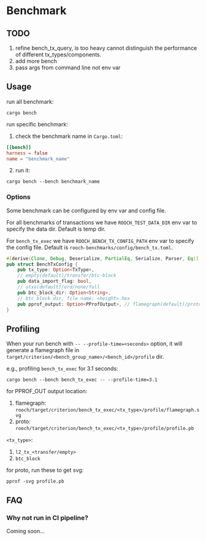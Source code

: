 # Benchmark

## TODO

1. refine bench_tx_query, is too heavy cannot distinguish the performance of different tx_types/components.
2. add more bench
3. pass args from command line not env var

## Usage

run all benchmark:

```shell
cargo bench
```

run specific benchmark:

1. check the benchmark name in `Cargo.toml`:

```toml
[[bench]]
harness = false
name = "benchmark_name"
```

2. run it:

```shell
cargo bench --bench benchmark_name
```

### Options

Some benchmark can be configured by env var and config file.

For all benchmarks of transactions we have `ROOCH_TEST_DATA_DIR` env var to specify the data dir. Default is temp dir.

For `bench_tx_exec`  we have `ROOCH_BENCH_TX_CONFIG_PATH` env var to specify the config file. Default
is `rooch-benchmarks/config/bench_tx.toml`.

```rust
#[derive(Clone, Debug, Deserialize, PartialEq, Serialize, Parser, Eq)]
pub struct BenchTxConfig {
    pub tx_type: Option<TxType>,
    // empty(default)/transfer/btc-block
    pub data_import_flag: bool,
    // utxo(default)/ord/none/full
    pub btc_block_dir: Option<String>,
    // btc block dir, file name: <height>.hex
    pub pprof_output: Option<PProfOutput>, // flamegraph(default)/proto
}
```

## Profiling

When your run bench with `-- --profile-time=<seconds>` option, it will generate a flamegraph file
in `target/criterion/<bench_group_name>/<bench_id>/profile` dir.

e.g., profiling `bench_tx_exec` for 3.1 seconds:

```shell
cargo bench --bench bench_tx_exec -- --profile-time=3.1
```

for PPROF_OUT output location:

1. flamegraph: `rooch/target/criterion/bench_tx_exec/<tx_type>/profile/flamegraph.svg`
2. proto: `rooch/target/criterion/bench_tx_exec/<tx_type>/profile/profile.pb`

`<tx_type>`:

1. `l2_tx_<transfer/empty>`
2. `btc_block`

for proto, run these to get svg:

```shell
pprof -svg profile.pb
```

## FAQ

### Why not run in CI pipeline?

Coming soon...
